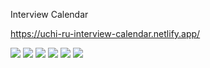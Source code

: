 Interview Calendar

https://uchi-ru-interview-calendar.netlify.app/

![](.assets/1.png)
![](.assets/2.png)
![](.assets/3.png)
![](.assets/4.png)
![](.assets/5.png)
![](.assets/6.png)